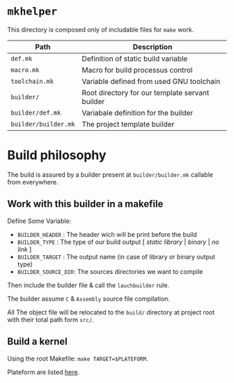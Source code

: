 `mkhelper`
==========

This directory is composed only of includable files for `make` work.

| Path                 | Description                                      |
|--------------------- |--------------------------------------------------|
| `def.mk`             | Definition of static build variable              |
| `macro.mk`           | Macro for build processus control                |
| `toolchain.mk`       | Variable defined from used GNU toolchain         |
| `builder/`           | Root directory for our template servant builder  |
| `builder/def.mk`     | Variabale definition for the builder             |
| `builder/builder.mk` | The project template builder                     |

# Build philosophy

The build is assured by a builder present at `builder/builder.mk` callable from everywhere.

## Work with this builder in a makefile

Define Some Variable:

  - `BUILDER_HEADER`    : The header wich will be print before the build
  - `BUILDER_TYPE`      : The type of our build output [ *static library* | *binary* | *no link* ]
  - `BUILDER_TARGET`    : The output name (in case of library or binary output type)
  - `BUILDER_SOURCE_DIR`: The sources directories we want to compile

Then include the builder file & call the `lauchbuilder` rule.

The builder assume `C` & `Assembly` source file compilation.

All The object file will be relocated to the `build/` directory at project root with their total path form `src/`.

## Build a kernel

Using the root Makefile: `make TARGET=$PLATEFORM`.

Plateform are listed [here](../src/target/README.md).